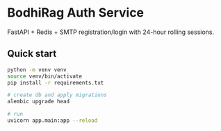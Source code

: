 # BodhiRag Auth Service

FastAPI + Redis + SMTP registration/login with 24-hour rolling sessions.

## Quick start
```bash
python -m venv venv
source venv/bin/activate
pip install -r requirements.txt

# create db and apply migrations
alembic upgrade head

# run
uvicorn app.main:app --reload